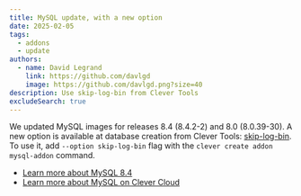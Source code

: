 ```yaml
---
title: MySQL update, with a new option
date: 2025-02-05
tags:
  - addons
  - update
authors:
  - name: David Legrand
    link: https://github.com/davlgd
    image: https://github.com/davlgd.png?size=40
description: Use skip-log-bin from Clever Tools
excludeSearch: true
---
```


We updated MySQL images for releases 8.4 (8.4.2-2) and 8.0 (8.0.39-30). A new option is available at database creation from Clever Tools: [skip-log-bin](https://dev.mysql.com/doc/refman/8.4/en/replication-options-binary-log.html#option_mysqld_log-bin). To use it, add `--option skip-log-bin` flag with the `clever create addon mysql-addon` command.

* [Learn more about MySQL 8.4](https://www.percona.com/blog/mysql-8-4-first-peek/)
* [Learn more about MySQL on Clever Cloud](/doc/addons/mysql/)
